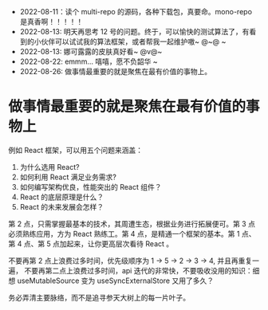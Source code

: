 - 2022-08-11：读个 multi-repo 的源码，各种下载包，真要命。mono-repo 是真香啊！！！！！
- 2022-08-13: 明天再思考 12 号的问题。终于，可以愉快的测试算法了，有看到的小伙伴可以试试我的算法框架，或者帮我一起维护嗷~ @~@ ~
- 2022-08-13: 娜可露露的皮肤真好看~ @v@~
- 2022-08-22: emmm... 嘻嘻，愿不负韶华 ~ 
- 2022-08-26: 做事情最重要的就是聚焦在最有价值的事物上。
# 做事情最重要的就是聚焦在最有价值的事物上
例如 React 框架，可以用五个问题来涵盖：
1. 为什么选用 React? 
2. 如何利用 React 满足业务需求? 
3. 如何编写架构优良，性能突出的 React 组件？
4. React 的底层原理是什么？
5. React 的未来发展会怎样？

第 2 点，只需掌握最基本的技术，其周遭生态，根据业务进行拓展便可。第 3 点必须熟练应用，方为 React 熟练工。第 4 点，是精通一个框架的基本。第 1 点、第 4 点、第 5 点加起来，让你更高层次看待 React 。 

不要再第 2 点上浪费过多时间，优先级顺序为 1 -> 5 -> 2 -> 3 -> 4, 并且再重复一遍， 不要再第二点上浪费过多时间，api 迭代的非常快，不要吸收没用的知识：细想 useMutableSource 变为 useSyncExternalStore 又用了多久？ 

务必弄清主要脉络，而不是追寻参天大树上的每一片叶子。